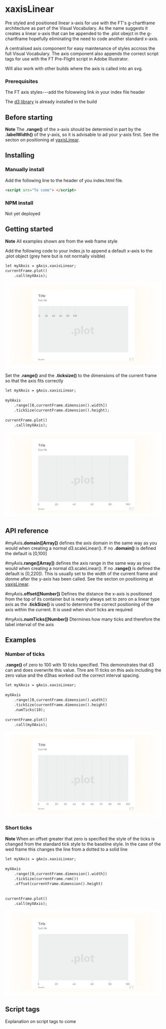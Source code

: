 # xaxisLinear

Pre styled and positioned linear x-axis for use with the FT's g-chartframe architecture as part of the Visual Vocabulary. As the name suggests it creates a linear x-axis that can be appended to the .plot obejct in the g-chartframe hopefully eliminating the need to code another standard x-axis.

A centralised axis component for easy maintenance of styles accross the full Visual Vocabulary. The axis component also appends the correct script tags for use with the FT Pre-Flight script in Adobe Illustrator.

Will also work with other builds where the axis is called into an svg.



### Prerequisites
The FT axis styles---add the folowwing link in your index file header

The [d3 library](https://d3js.org/) is already installed in the build

## Before starting

<b>Note</b> The <b>.range()</b> of the x-axis should be determind in part by the <b>.labelWidth()</b> of the y-axis, so it is advisable to ad your y-axis first. See the secton on positioning at [yaxisLinear](https://github.com/ft-interactive/g-yaxislinear).


## Installing
### Manually install

Add the following line to the header of you index.html file.

``` html
<script src="To come"> </script>

```

### NPM install
Not yet deployed

## Getting started
<b>Note</b> All examples shown are from the web frame style

Add the following code to your index.js to append a default x-axis to the .plot object (grey here but is not normally visible)

```
let myXAxis = gAxis.xaxisLinear;
currentFrame.plot()
	.call(myXAxis);
```

![alt tag](https://github.com/ft-interactive/g-xaxisLinear/blob/master/images/default.png)

Set the <b>.range()</b> and the <b>.ticksize()</b> to the dimensions of the current frame so that the axis fits correctly

```
let myXAxis = gAxis.xaxisLinear;

myXAxis
    .range([0,currentFrame.dimension().width])
    .tickSize(currentFrame.dimension().height);

currentFrame.plot()
	.call(myXAxis);
```
![alt tag](https://github.com/ft-interactive/g-xaxisLinear/blob/master/images/position.png)

## API reference

#myAxis<b>.domain([Array])</b> defines the axis domain in the same way as you would when creating a normal d3.scaleLinear(). If no <b>.domain()</b> is defined the default is [0,100]

#myAxis<b>.range([Array])</b> defines the axis  range in the same way as you would when creating a normal d3.scaleLinear(). If no <b>.range()</b> is defined the default is [0,220]). This is usually set to the width of the current frame and donme after the y-axis has been called. See the secton on positioning at [yaxisLinear](https://github.com/ft-interactive/g-yaxislinear).

#myAxis<b>.offset([Number])</b> Defines the distance the x-axis is positioned from the top of its container but is nearly always set to zero on a linear type axis as the <b>.tickSize() </b> is used to determine the correct positioning of the axis within the current. It is used when short ticks are required

#myAxis<b>.numTicks([Number])</b> Dtermines how many ticks and therefore the label interval of the axis

## Examples

### Number of ticks

<b> .range() </b> of zero to 100 with 10 ticks specified. This demonstrates that d3 can and does overwrite this value. Thre are 11 ticks on this axis including the zero value and the d3has worked out the correct interval spacing.

```
let myXAxis = gAxis.xaxisLinear;

myXAxis
    .range([0,currentFrame.dimension().width])
    .tickSize(currentFrame.dimension().height)
    .numTicks(10);

currentFrame.plot()
	.call(myXAxis);
```

![alt tag](https://github.com/ft-interactive/g-xaxisLinear/blob/master/images/numTicks.png)

### Short ticks

<b> Note </b> When an offset greater that zero is specified the style of the ticks is changed from the standard tick style to the baseline style. In the case of the wed frame this changes the line from a dotted to a solid line

```
let myXAxis = gAxis.xaxisLinear;

myXAxis
    .range([0,currentFrame.dimension().width])
    .tickSize(currentFrame.rem())
    .offset(currentFrame.dimension().height)


currentFrame.plot()
	.call(myXAxis);
```
![alt tag](https://github.com/ft-interactive/g-xaxisLinear/blob/master/images/short.png)

## Script tags

Explanation on script tags to come







